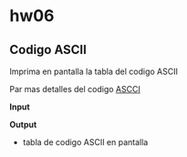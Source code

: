 # hw06
## Codigo ASCII
Imprima en pantalla la tabla del codigo ASCII

Par mas detalles del codigo [ASCCI](http://en.wikipedia.org/wiki/ASCII)


**Input**

**Output**
+ tabla de codigo ASCII en pantalla
